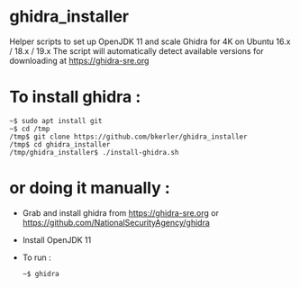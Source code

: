# ghidra_installer
Helper scripts to set up OpenJDK 11 and scale Ghidra for 4K on Ubuntu 16.x / 18.x / 19.x
The script will automatically detect available versions for downloading at https://ghidra-sre.org

# To install ghidra :
   ```
   ~$ sudo apt install git
   ~$ cd /tmp
   /tmp$ git clone https://github.com/bkerler/ghidra_installer
   /tmp$ cd ghidra_installer
   /tmp/ghidra_installer$ ./install-ghidra.sh
   ```

# or doing it manually :
* Grab and install ghidra from https://ghidra-sre.org or https://github.com/NationalSecurityAgency/ghidra

* Install OpenJDK 11

* To run :

   ```
   ~$ ghidra
   ```
